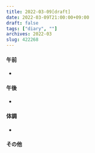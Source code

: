 ```yaml
---
title: 2022-03-09[draft]
date: 2022-03-09T21:00:00+09:00
draft: false
tags: ["diary", ""]
archives: 2022-03
slug: 422268
---
```

#### 午前
- 
#### 午後
- 
#### 体調
- 
#### その他